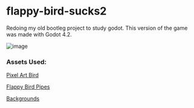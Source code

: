 # flappy-bird-sucks2
Redoing my old bootleg project to study godot. This version of the game was made with Godot 4.2.

![image](https://github.com/felipecastilhos/flappy-bird-sucks2/assets/575708/b888598a-fafd-4f0b-9214-6afe2530f859)

### Assets Used:
[Pixel Art Bird](https://ma9ici4n.itch.io/pixel-art-bird-16x16?download)

[Flappy Bird Pipes](https://www.nicepng.com/ourpic/u2q8w7e6e6y3o0q8_flappy-bird-pipes-png-bottle/)

[Backgrounds](https://github.com/bitbrain/godot-tutorials/tree/godot-3.x/parallax-scrolling/godot-project/parallax)

